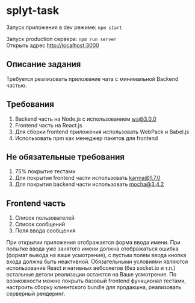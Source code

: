 # splyt-task

Запуск приложения в dev режиме: `npm start`<br/>

Запуск production сервера: `npm run server`<br/>
Открыть адрес [http://localhost:3000](http://localhost:3000)

## Описание задания
Требуется реализовать приложение чата с минимальной Back­end частью.

## Требования
1. Back­end часть на Node.js с использованием ws@3.0.0
2. Front­end часть на React.js
3. Для сборки front­end приложения использовать WebPack и
Babel.js
4. Использовать npm как менеджер пакетов для front­end

## Не обязательные требования
1. 75% покрытие тестами
2. Для покрытия front­end части использовать karma@1.7.0
3. Для покрытия back­end части использовать mocha@3.4.2

## Front­end часть
1. Список пользователей
2. Список сообщений
3. Поля ввода сообщения

При открытии приложения отображается форма ввода имени.
При попытке ввода уже занятого имени должна отображаться ошибка (формат вывода на ваше усмотрение), с пустым полем ввода кнопка входа должна быть неактивной.
Обязательными условиями являются использование React и нативных веб­сокетов (без socket.io и т.п.) остальные детали реализации остаются на Ваше усмотрение.
По возможности можно покрыть базовый front­end функционал тестами, настроить сборку клиентского bundle для продакшна, реализовать серверный рендеринг.
